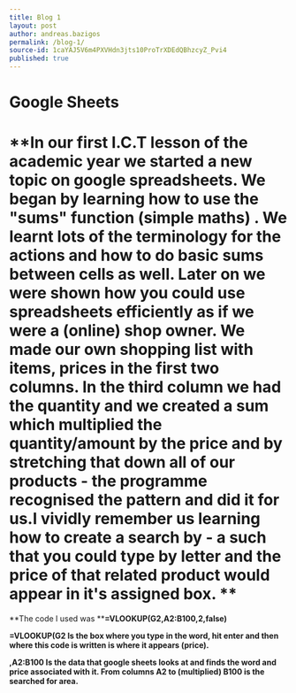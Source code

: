```yaml
---
title: Blog 1
layout: post
author: andreas.bazigos
permalink: /blog-1/
source-id: 1caYAJ5V6m4PXVHdn3jts10ProTrXDEdQBhzcyZ_Pvi4
published: true
---
```

# **Google Sheets**

# **In our first I.C.T lesson of the academic year we started a new topic on google spreadsheets. We began by learning how to use the "sums" function (simple maths) . We learnt lots of the terminology for the actions and how to do basic sums between cells as well. Later on we were shown how you could use spreadsheets efficiently as if we were a (online) shop owner. We made our own shopping list with items, prices in the first two columns. In the third column we had the quantity and we created a sum which multiplied the quantity/amount by the price and by stretching that down all of our products - the programme recognised the pattern and did it for us.I vividly remember us learning how to create a search by - a such that you could type by letter and the price of that related product would appear in it's assigned box. **

**The code I used was ****=VLOOKUP(****G2****,****A2:B100****,****2****,****false****)**

**=VLOOKUP(G2 Is the box where you type in the word, hit enter and then where this code is written is where it appears (price).**

**,A2:B100 Is the data that google sheets looks at and finds the word and price associated with it. From columns A2 to (multiplied) B100 is the searched for area.**

